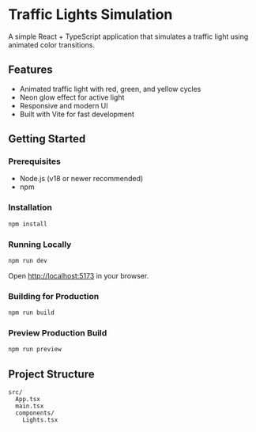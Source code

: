 # Traffic Lights Simulation

A simple React + TypeScript application that simulates a traffic light using animated color transitions.

## Features

- Animated traffic light with red, green, and yellow cycles
- Neon glow effect for active light
- Responsive and modern UI
- Built with Vite for fast development

## Getting Started

### Prerequisites

- Node.js (v18 or newer recommended)
- npm

### Installation

```sh
npm install
```

### Running Locally

```sh
npm run dev
```

Open [http://localhost:5173](http://localhost:5173) in your browser.

### Building for Production

```sh
npm run build
```

### Preview Production Build

```sh
npm run preview
```

## Project Structure

```
src/
  App.tsx
  main.tsx
  components/
    Lights.tsx

```
